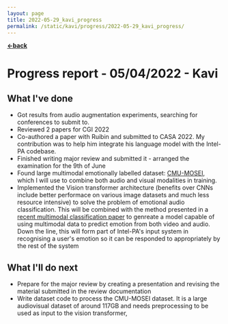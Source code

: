 ```yaml
---
layout: page
title: 2022-05-29_kavi_progress
permalink: /static/kavi/progress/2022-05-29_kavi_progress/
---
```


[**<-back**](/static/kavi/progress)  

# Progress report - 05/04/2022 - Kavi

## What I've done

* Got results from audio augmentation experiments, searching for conferences to submit to.
* Reviewed 2 papers for CGI 2022
* Co-authored a paper with Ruibin and submitted to CASA 2022. My contribution was to help him integrate his language model with the Intel-PA codebase.
* Finished writing major review and submitted it - arranged the examination for the 9th of June
* Found large multimodal emotionally labelled dataset: [CMU-MOSEI](http://multicomp.cs.cmu.edu/resources/cmu-mosei-dataset/), which I will use to combine both audio and visual modalities in training. 
* Implemented the Vision transformer architecture (benefits over CNNs include better performace on various image datasets and much less resource intensive) to solve the problem of emotional audio classification. This will be combined with the method presented in a [recent multimodal classification paper](https://arxiv.org/abs/2107.00135) to genreate a model capable of using multimodal data to predict emotion from both video and audio. Down the line, this will form part of Intel-PA's input system in recognising a user's emotion so it can be responded to appropriately by the rest of the system


## What I'll do next

* Prepare for the major review by creating a presentation and revising the material submitted in the review documentation
* Write dataset code to process the CMU-MOSEI dataset. It is a large audiovisual dataset of around 117GB and needs preprocessing to be used as input to the vision transformer,
